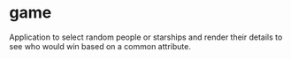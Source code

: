 # game
Application to select random people or starships and render their details to see who would win based on a common attribute.
